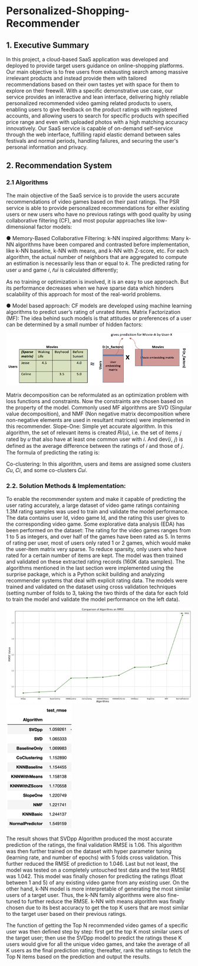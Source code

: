 # Personalized-Shopping-Recommender

## 1. Executive Summary

In this project, a cloud-based SaaS application was developed and deployed to provide target users guidance on online-shopping platforms. Our main objective is to free users from exhausting search among massive irrelevant products and instead provide them with tailored recommendations based on their own tastes yet with space for them to explore on their freewill. With a specific demonstrative use case, our service provides an interactive and lean interface, delivering highly reliable personalized recommended video gaming related products to users, enabling users to give feedback on the product ratings with registered accounts, and allowing users to search for specific products with specified price range and even with uploaded photos with a high matching accuracy innovatively. Our SaaS service is capable of on-demand self-service through the web interface, fulfilling rapid elastic demand between sales festivals and normal periods, handling failures, and securing the user's personal information and privacy. 

## 2. Recommendation System
### 2.1 Algorithms

The main objective of the SaaS service is to provide the users accurate recommendations of video games based on their past ratings. The PSR service is able to provide personalized recommendations for either existing users or new users who have no previous ratings with good quality by using collaborative filtering (CF), and most popular approaches like low-dimensional factor models:

● Memory-Based Collaborative Filtering: 
k-NN inspired algorithms: Many k-NN algorithms have been compared and contrasted before implementation, like k-NN baseline, k-NN with means, and k-NN with Z-score, etc. For each algorithm, the actual number of neighbors that are aggregated to compute an estimation is necessarily less than or equal to 𝑘. The predicted rating for user 𝑢 and game 𝑖, 𝑟̂𝑢𝑖 is calculated differently;

As no training or optimization is involved, it is an easy to use approach. But its performance decreases when we have sparse data which hinders scalability of this approach for most of the real-world problems. 

● Model based approach: 
CF models are developed using machine learning algorithms to predict user’s rating of unrated items. Matrix Factorization (MF): The idea behind such models is that attitudes or preferences of a user can be determined by a small number of hidden factors:

![alt text](https://github.com/damengjin/Personalized-Shopping-Recommender/blob/main/PSR4.png)

Matrix decomposition can be reformulated as an optimization problem with loss functions and constraints. Now the constraints are chosen based on the property of the model. Commonly used MF algorithms are SVD (Singular value decomposition), and NMF (Non negative matrix decomposition where non-negative elements are used in resultant matrices) were implemented in this recommender. Slope-One: Simple yet accurate algorithm. In this algorithm, the set of relevant items is created 𝑅𝑖(𝑢), i.e. the set of items 𝑗 rated by 𝑢 that also have at least one common user with 𝑖. And dev(𝑖, 𝑗) is defined as the average difference between the ratings of 𝑖 and those of 𝑗. The formula of predicting the rating is:
  
Co-clustering: In this algorithm, users and items are assigned some clusters 𝐶𝑢, 𝐶𝑖, and some co-clusters 𝐶𝑢𝑖.

### 2.2. Solution Methods & Implementation:

To enable the recommender system and make it capable of predicting the user rating accurately, a large dataset of video game ratings containing 1.3M rating samples was used to train and validate the model performance. The data contains user Id, video game Id, and the rating this user gives to the corresponding video game. Some explorative data analysis (EDA) has been performed on the dataset: The rating for the video games ranges from 1 to 5 as integers, and over half of the games have been rated as 5. In terms of rating per user, most of users only rated 1 or 2 games, which would make the user-item matrix very sparse. To reduce sparsity, only users who have rated for a certain number of items are kept. The model was then trained and validated on these extracted rating records (160K data samples). 
The algorithms mentioned in the last section were implemented using the surprise package, which is a Python scikit building and analyzing recommender systems that deal with explicit rating data. The models were trained and validated on the dataset using cross validation techniques (setting number of folds to 3, taking the two thirds of the data for each fold to train the model and validate the model performance on the left data). 

![alt text](https://github.com/damengjin/Personalized-Shopping-Recommender/blob/main/PSR1.png)
![alt text](https://github.com/damengjin/Personalized-Shopping-Recommender/blob/main/PSR2.png)

The result shows that SVDpp Algorithm produced the most accurate prediction of the ratings, the final validation RMSE is 1.06. This algorithm was then further trained on the dataset with hyper parameter tuning (learning rate, and number of epochs) with 5 folds cross validation. This further reduced the RMSE of prediction to 1.046. Last but not least, the model was tested on a completely untouched test data and the test RMSE was 1.042. This model was finally chosen for predicting the ratings (float between 1 and 5) of any existing video game from any existing user. On the other hand, k-NN model is more interpretable of generating the most similar users of a target user. Thus, the k-NN family algorithms were also fine-tuned to further reduce the RMSE. k-NN with means algorithm was finally chosen due to its best accuracy to get the top K users that are most similar to the target user based on their previous ratings.

The function of getting the Top N recommended video games of a specific user was then defined step by step: first get the top K most similar users of the target user; then use the SVDpp model to predict the ratings these K users would give for all the unique video games, and take the average of all K users as the final prediction rating; thereafter, rank the ratings to fetch the Top N items based on the prediction and output the results.


